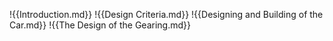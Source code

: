 !{{Introduction.md}}
!{{Design Criteria.md}}
!{{Designing and Building of the Car.md}}
!{{The Design of the Gearing.md}}